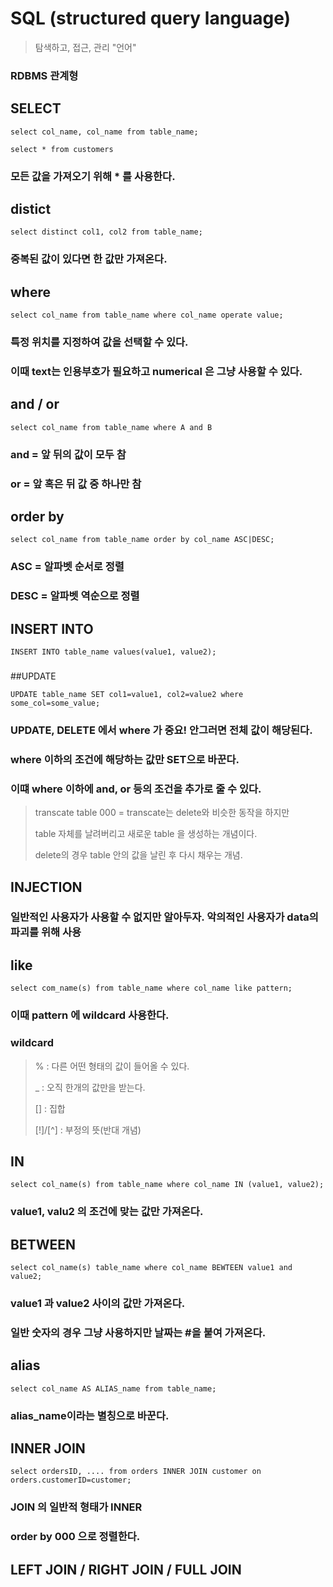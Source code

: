 # SQL (structured query language)
> 탐색하고, 접근, 관리 "언어"

### RDBMS 관계형

## SELECT

```
select col_name, col_name from table_name;

select * from customers
```

### 모든 값을 가져오기 위해 * 를 사용한다.

## distict

```
select distinct col1, col2 from table_name;
```

### 중복된 값이 있다면 한 값만 가져온다.


## where

```
select col_name from table_name where col_name operate value;
```

### 특정 위치를 지정하여 값을 선택할 수 있다.  
### 이때 text는 인용부호가 필요하고 numerical 은 그냥 사용할 수 있다.

## and / or

```
select col_name from table_name where A and B
```

### and = 앞 뒤의 값이 모두 참  
### or = 앞 혹은 뒤 값 중 하나만 참


## order by

```
select col_name from table_name order by col_name ASC|DESC;
```

### ASC = 알파벳 순서로 정렬
### DESC = 알파벳 역순으로 정렬

## INSERT INTO

```
INSERT INTO table_name values(value1, value2);
```

###


##UPDATE

```
UPDATE table_name SET col1=value1, col2=value2 where some_col=some_value;
```

### UPDATE, DELETE 에서 where 가 중요! 안그러면 전체 값이 해당된다.
### where 이하의 조건에 해당하는 값만 SET으로 바꾼다.
### 이떄 where 이하에 and, or 등의 조건을 추가로 줄 수 있다.
> transcate table 000 = transcate는 delete와 비슷한 동작을 하지만
> 
> table 자체를 날려버리고 새로운 table 을 생성하는 개념이다.
> 
> delete의 경우 table 안의 값을 날린 후 다시 채우는 개념.

## INJECTION

### 일반적인 사용자가 사용할 수 없지만 알아두자. 악의적인 사용자가 data의 파괴를 위해 사용

## like

```
select com_name(s) from table_name where col_name like pattern;
```

### 이때 pattern 에 wildcard 사용한다.
### wildcard 
> % : 다른 어떤 형태의 값이 들어올 수 있다.
>
> _ : 오직 한개의 값만을 받는다.
> 
> [] : 집합
> 
> [!]/[^] : 부정의 뜻(반대 개념)


## IN
```
select col_name(s) from table_name where col_name IN (value1, value2);
```

### value1, valu2 의 조건에 맞는 값만 가져온다.

## BETWEEN

```
select col_name(s) table_name where col_name BEWTEEN value1 and value2;
```
### value1 과 value2 사이의 값만 가져온다.
### 일반 숫자의 경우 그냥 사용하지만 날짜는 #을 붙여 가져온다.

## alias

```
select col_name AS ALIAS_name from table_name;
```

### alias_name이라는 별칭으로 바꾼다.

## INNER JOIN
```
select ordersID, .... from orders INNER JOIN customer on orders.customerID=customer;
```

### JOIN 의 일반적 형태가 INNER
### order by 000 으로 정렬한다.

## LEFT JOIN / RIGHT JOIN / FULL JOIN

## 